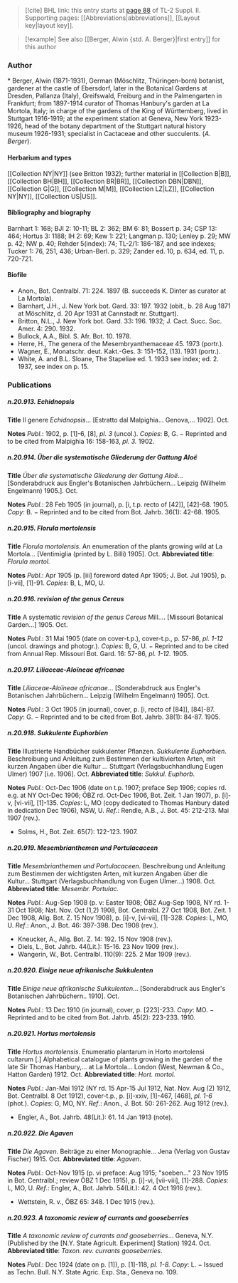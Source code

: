 > [!cite] BHL link: this entry starts at [page 88](https://www.biodiversitylibrary.org/item/103859#page/98/mode/1up) of TL-2 Suppl. II.
> Supporting pages: [[Abbreviations|abbreviations]], [[Layout key|layout key]].

> [!example] See also [[Berger, Alwin {std. A. Berger}|first entry]] for this author

### Author

\* Berger, Alwin (1871-1931), German (Möschlitz, Thüringen-born) botanist, gardener at the castle of Ebersdorf, later in the Botanical Gardens at Dresden, Pallanza (Italy), Greifswald, Freiburg and in the Palmengarten in Frankfurt; from 1897-1914 curator of Thomas Hanbury's garden at La Mortola, Italy; in charge of the gardens of the King of Württemberg, lived in Stuttgart 1916-1919; at the experiment station at Geneva, New York 1923-1926, head of the botany department of the Stuttgart natural history museum 1926-1931; specialist in Cactaceae and other succulents. (*A. Berger*).

#### Herbarium and types

[[Collection NY|NY]] (see Britton 1932); further material in [[Collection B|B]], [[Collection BH|BH]], [[Collection BR|BR]], [[Collection DBN|DBN]], [[Collection G|G]], [[Collection M|M]], [[Collection LZ|LZ]], [[Collection NY|NY]], [[Collection US|US]].

#### Bibliography and biography

Barnhart 1: 168; BJI 2: 10-11; BL 2: 362; BM 6: 81; Bossert p. 34; CSP 13: 464; Hortus 3: 1188; IH 2: 69; Kew 1: 221; Langman p. 130; Lenley p. 29; MW p. 42; NW p. 40; Rehder 5(index): 74; TL-2/1: 186-187, and see indexes; Tucker 1: 76, 251, 436; Urban-Berl. p. 329; Zander ed. 10, p. 634, ed. 11, p. 720-721.

#### Biofile

- Anon., Bot. Centralbl. 71: 224. 1897 (B. succeeds K. Dinter as curator at La Mortola).
- Barnhart, J.H., J. New York bot. Gard. 33: 197. 1932 (obit., b. 28 Aug 1871 at Möschlitz, d. 20 Apr 1931 at Cannstadt nr. Stuttgart).
- Britton, N.L., J. New York bot. Gard. 33: 196. 1932; J. Cact. Succ. Soc. Amer. 4: 290. 1932.
- Bullock, A.A., Bibl. S. Afr. Bot. 10. 1978.
- Herre, H., The genera of the Mesembryanthemaceae 45. 1973 (portr.).
- Wagner, E., Monatschr. deut. Kakt.-Ges. 3: 151-152, (13). 1931 (portr.).
- White, A. and B.L. Sloane, The Stapeliae ed. 1. 1933 see index; ed. 2. 1937, see index on p. 15.

### Publications

##### n.20.913. Echidnopsis

**Title**
Il genere *Echidnopsis*... \[Estratto dal Malpighia... Genova,... 1902\]. Oct.

**Notes**
*Publ*.: 1902, p. \[1\]-6, \[8\], *pl. 3* (uncol.). *Copies*: B, G. − Reprinted and to be cited from Malpighia 16: 158-163, *pl. 3.* 1902.

##### n.20.914. Über die systematische Gliederung der Gattung Aloë

**Title**
*Über die systematische Gliederung der Gattung Aloë*... \[Sonderabdruck aus Engler's Botanischen Jahrbüchern... Leipzig (Wilhelm Engelmann) 1905.\]. Oct.

**Notes**
*Publ*.: 28 Feb 1905 (in journal), p. \[i, t.p. recto of \[42\]\], \[42\]-68. 1905. *Copy*: B. − Reprinted and to be cited from Bot. Jahrb. 36(1): 42-68. 1905.

##### n.20.915. Florula mortolensis

**Title**
*Florula mortolensis*. An enumeration of the plants growing wild at La Mortola... \[Ventimiglia (printed by L. Billi) 1905\]. Oct.
**Abbreviated title**: *Florula mortol.*

**Notes**
*Publ*.: Apr 1905 (p. \[iii\] foreword dated Apr 1905; J. Bot. Jul 1905), p. \[i-vii\], \[1\]-91. *Copies*: B, L, MO, U.

##### n.20.916. revision of the genus Cereus

**Title**
A systematic *revision of the genus Cereus* Mill.... \[Missouri Botanical Garden...\] 1905. Oct.

**Notes**
*Publ*.: 31 Mai 1905 (date on cover-t.p.), cover-t.p., p. 57-86, *pl. 1-12* (uncol. drawings and photogr.). *Copies*: B, G, U. − Reprinted and to be cited from Annual Rep. Missouri Bot. Gard. 16: 57-86, *pl. 1-12.* 1905.

##### n.20.917. Liliaceae-Aloïneae africanae

**Title**
*Liliaceae-Aloïneae africanae*... \[Sonderabdruck aus Engler's Botanischen Jahrbüchern... Leipzig (Wilhelm Engelmann) 1905\]. Oct.

**Notes**
*Publ*.: 3 Oct 1905 (in journal), cover, p. \[i, recto of \[84\]\], \[84\]-87. *Copy*: G. − Reprinted and to be cited from Bot. Jahrb. 38(1): 84-87. 1905.

##### n.20.918. Sukkulente Euphorbien

**Title**
Illustrierte Handbücher sukkulenter Pflanzen. *Sukkulente Euphorbien*. Beschreibung und Anleitung zum Bestimmen der kultivierten Arten, mit kurzen Angaben über die Kultur ... Stuttgart (Verlagsbuchhandlung Eugen Ulmer) 1907 \[i.e. 1906\]. Oct.
**Abbreviated title**: *Sukkul. Euphorb.*

**Notes**
*Publ*.: Oct-Dec 1906 (date on t.p. 1907; preface Sep 1906; copies rd. e.g. at NY Oct-Dec 1906; ÖBZ rd. Oct-Dec 1906, Bot. Zeit. 1 Jan 1907), p. \[i\]-v, \[vi-vii\], \[1\]-135. *Copies*: L, MO (copy dedicated to Thomas Hanbury dated in dedication Dec 1906), NSW, U.
*Ref*.: Rendle, A.B., J. Bot. 45: 212-213. Mai 1907 (rev.).
- Solms, H., Bot. Zeit. 65(7): 122-123. 1907.

##### n.20.919. Mesembrianthemen und Portulacaceen

**Title**
*Mesembrianthemen und Portulacaceen*. Beschreibung und Anleitung zum Bestimmen der wichtigsten Arten, mit kurzen Angaben über die Kultur... Stuttgart (Verlagsbuchhandlung von Eugen Ulmer...) 1908. Oct.
**Abbreviated title**: *Mesembr. Portulac.*

**Notes**
*Publ*.: Aug-Sep 1908 (p. v: Easter 1908; ÖBZ Aug-Sep 1908, NY rd. 1-31 Oct 1908; Nat. Nov. Oct (1,2) 1908, Bot. Centralbl. 27 Oct 1908, Bot. Zeit. 1 Dec 1908, Allg. Bot. Z. 15 Nov 1908), p. \[i\]-v, \[vi-vii\], \[1\]-328. *Copies*: L, MO, U.
*Ref*.: Anon., J. Bot. 46: 397-398. Dec 1908 (rev.).
- Kneucker, A., Allg. Bot. Z. 14: 192. 15 Nov 1908 (rev.).
- Diels, L., Bot. Jahrb. 44(Lit.): 15-16. 23 Nov 1909 (rev.).
- Wangerin, W., Bot. Centralbl. 110(9): 225. 2 Mar 1909 (rev.).

##### n.20.920. Einige neue afrikanische Sukkulenten

**Title**
*Einige neue afrikanische Sukkulenten*... \[Sonderabdruck aus Engler's Botanischen Jahrbüchern.. 1910\]. Oct.

**Notes**
*Publ*.: 13 Dec 1910 (in journal), cover, p. \[223\]-233. *Copy*: MO. − Reprinted and to be cited from Bot. Jahrb. 45(2): 223-233. 1910.

##### n.20.921. Hortus mortolensis

**Title**
*Hortus mortolensis*. Enumeratio plantarum in Horto mortolensi cultarum \[.\] Alphabetical catalogue of plants growing in the garden of the late Sir Thomas Hanbury,... at La Mortola... London (West, Newman & Co., Hatton Garden) 1912. Oct.
**Abbreviated title**: *Hort. mortol.*

**Notes**
*Publ*.: Jan-Mai 1912 (NY rd. 15 Apr-15 Jul 1912, Nat. Nov. Aug (2) 1912, Bot. Centralbl. 8 Oct 1912), cover-t.p., p. \[i\]-xxiv, \[1\]-467, \[468\], *pl. 1-6* (phot.). *Copies*: G, MO, NY.
*Ref*.: Anon., J. Bot. 50: 261-262. Aug 1912 (rev.).
- Engler, A., Bot. Jahrb. 48(Lit.): 61. 14 Jan 1913 (note).

##### n.20.922. Die Agaven

**Title**
*Die Agaven*. Beiträge zu einer Monographie... Jena (Verlag von Gustav Fischer) 1915. Oct.
**Abbreviated title**: *Agaven*.

**Notes**
*Publ*.: Oct-Nov 1915 (p. vi preface: Aug 1915; "soeben..." 23 Nov 1915 in Bot. Centralbl.; review ÖBZ 1 Dec 1915), p. \[i\]-vi, \[vii-viii\], \[1\]-288. *Copies*: L, MO, U.
*Ref*.: Engler, A., Bot. Jahrb. 54(Lit.): 42. 4 Oct 1916 (rev.).
- Wettstein, R. v., ÖBZ 65: 348. 1 Dec 1915 (rev.).

##### n.20.923. A taxonomic review of currants and gooseberries

**Title**
*A taxonomic review of currants and gooseberries*... Geneva, N.Y. (Published by the \[N.Y. State Agricult. Experiment\] Station) 1924. Oct.
**Abbreviated title**: *Taxon. rev. currants gooseberries*.

**Notes**
*Publ*.: Dec 1924 (date on p. \[1\]), p. \[1\]-118, *pl. 1-8.* *Copy*: L. − Issued as Techn. Bull. N.Y. State Agric. Exp. Sta., Geneva no. 109.

